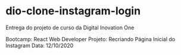 # dio-clone-instagram-login
Entrega do projeto de curso da Digital Inovation One 
 
Bootcamp: React Web Developer 
Projeto: Recriando Página Inicial do Instagram 
Data: 12/10/2020 

